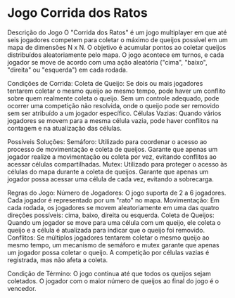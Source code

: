 # Jogo Corrida dos Ratos
Descrição do Jogo
O "Corrida dos Ratos" é um jogo multiplayer em que até seis jogadores competem para coletar o máximo de queijos possível em um mapa de dimensões N x N. O objetivo é acumular pontos ao coletar queijos distribuídos aleatoriamente pelo mapa. O jogo acontece em turnos, e cada jogador se move de acordo com uma ação aleatória ("cima", "baixo", "direita" ou "esquerda") em cada rodada.

Condições de Corrida:
Coleta de Queijo: Se dois ou mais jogadores tentarem coletar o mesmo queijo ao mesmo tempo, pode haver um conflito sobre quem realmente coleta o queijo. Sem um controle adequado, pode ocorrer uma competição não resolvida, onde o queijo pode ser removido sem ser atribuído a um jogador específico.
Células Vazias: Quando vários jogadores se movem para a mesma célula vazia, pode haver conflitos na contagem e na atualização das células.

Possíveis Soluções:
Semáforo: Utilizado para coordenar o acesso ao processo de movimentação e coleta de queijos. Garante que apenas um jogador realize a movimentação ou coleta por vez, evitando conflitos ao acessar células compartilhadas.
Mutex: Utilizado para proteger o acesso às células do mapa durante a coleta de queijos. Garante que apenas um jogador possa acessar uma célula de cada vez, evitando a sobrecarga.

Regras do Jogo:
Número de Jogadores: O jogo suporta de 2 a 6 jogadores. Cada jogador é representado por um "rato" no mapa.
Movimentação: Em cada rodada, os jogadores se movem aleatoriamente em uma das quatro direções possíveis: cima, baixo, direita ou esquerda.
Coleta de Queijos: Quando um jogador se move para uma célula com um queijo, ele coleta o queijo e a célula é atualizada para indicar que o queijo foi removido.
Conflitos: Se múltiplos jogadores tentarem coletar o mesmo queijo ao mesmo tempo, um mecanismo de semáforo e mutex garante que apenas um jogador possa coletar o queijo. A competição por células vazias é registrada, mas não afeta a coleta.

Condição de Término: O jogo continua até que todos os queijos sejam coletados. O jogador com o maior número de queijos ao final do jogo é o vencedor.